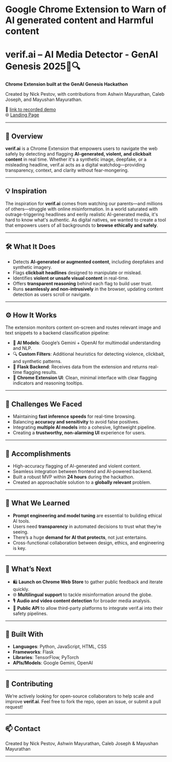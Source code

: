 # Google Chrome Extension to Warn of AI generated content and Harmful content

# verif.ai – AI Media Detector - GenAI Genesis 2025🧠🔍

**Chrome Extension built at the GenAI Genesis Hackathon**

Created by Nick Pestov, with contributions from Ashwin Mayurathan, Caleb Joseph, and Mayushan Mayurathan.

🎥 [link to recorded demo](https://youtu.be/-PPWmH8h8h4?si=SrPUmjGHQXROqBVL)  
🌐 [Landing Page](https://verifai-mock-download-hub.lovable.app/)

---

## 🚀 Overview

**verif.ai** is a Chrome Extension that empowers users to navigate the web safely by detecting and flagging **AI-generated, violent, and clickbait content** in real time. Whether it's a synthetic image, deepfake, or a misleading headline, verif.ai acts as a digital watchdog—providing transparency, context, and clarity without fear-mongering.

---

## 💡 Inspiration

The inspiration for **verif.ai** comes from watching our parents—and millions of others—struggle with online misinformation. In a world saturated with outrage-triggering headlines and eerily realistic AI-generated media, it's hard to know what's authentic. As digital natives, we wanted to create a tool that empowers users of all backgrounds to **browse ethically and safely**.

---

## 🛠️ What It Does

- Detects **AI-generated or augmented content**, including deepfakes and synthetic imagery.
- Flags **clickbait headlines** designed to manipulate or mislead.
- Identifies **violent or unsafe visual content** in real-time.
- Offers **transparent reasoning** behind each flag to build user trust.
- Runs **seamlessly and non-intrusively** in the browser, updating content detection as users scroll or navigate.

---

## ⚙️ How It Works

The extension monitors content on-screen and routes relevant image and text snippets to a backend classification pipeline:

- 🧠 **AI Models**: Google’s Gemini + OpenAI for multimodal understanding and NLP.
- 🔍 **Custom Filters**: Additional heuristics for detecting violence, clickbait, and synthetic patterns.
- 💬 **Flask Backend**: Receives data from the extension and returns real-time flagging results.
- 🧩 **Chrome Extension UI**: Clean, minimal interface with clear flagging indicators and reasoning tooltips.

---

## 🧗 Challenges We Faced

- Maintaining **fast inference speeds** for real-time browsing.
- Balancing **accuracy and sensitivity** to avoid false positives.
- Integrating **multiple AI models** into a cohesive, lightweight pipeline.
- Creating a **trustworthy, non-alarming UI** experience for users.

---

## 🌟 Accomplishments

- High-accuracy flagging of AI-generated and violent content.
- Seamless integration between frontend and AI-powered backend.
- Built a robust MVP within **24 hours** during the hackathon.
- Created an approachable solution to a **globally relevant** problem.

---

## 🧠 What We Learned

- **Prompt engineering and model tuning** are essential to building ethical AI tools.
- Users need **transparency** in automated decisions to trust what they’re seeing.
- There’s a huge **demand for AI that protects**, not just entertains.
- Cross-functional collaboration between design, ethics, and engineering is key.

---

## 🔮 What’s Next

- 🛍️ **Launch on Chrome Web Store** to gather public feedback and iterate quickly.
- 🌐 **Multilingual support** to tackle misinformation around the globe.
- 🎙️ **Audio and video content detection** for broader media analysis.
- 🧩 **Public API** to allow third-party platforms to integrate verif.ai into their safety pipelines.

---

## 🧰 Built With

- **Languages**: Python, JavaScript, HTML, CSS  
- **Frameworks**: Flask  
- **Libraries**: TensorFlow, PyTorch  
- **APIs/Models**: Google Gemini, OpenAI

---

## 🤝 Contributing

We’re actively looking for open-source collaborators to help scale and improve **verif.ai**. Feel free to fork the repo, open an issue, or submit a pull request!

---

## 📫 Contact

Created by Nick Pestov, Ashwin Mayurathan, Caleb Joseph & Mayushan Mayurathan

---

